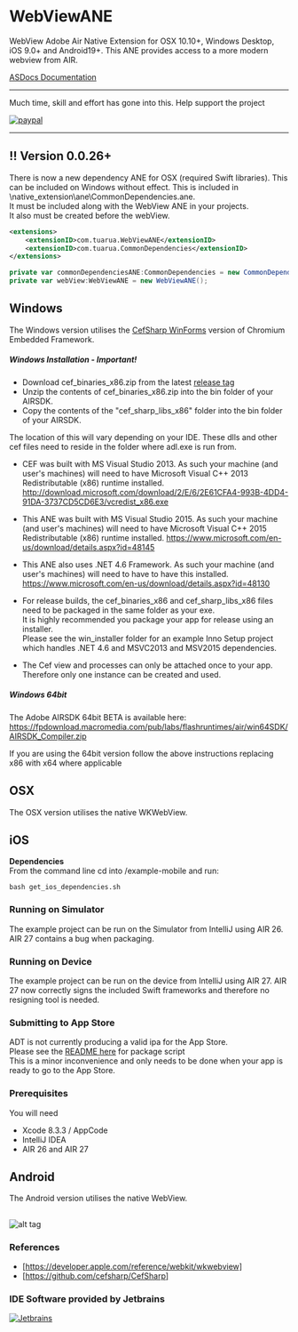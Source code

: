 
# WebViewANE 

WebView Adobe Air Native Extension for OSX 10.10+, Windows Desktop, iOS 9.0+ and Android19+.
This ANE provides access to a more modern webview from AIR.

[ASDocs Documentation](https://tuarua.github.io/asdocs/webviewane/)

-------------

Much time, skill and effort has gone into this. Help support the project

[![paypal](https://www.paypalobjects.com/en_US/i/btn/btn_donateCC_LG.gif)](https://www.paypal.com/cgi-bin/webscr?cmd=_s-xclick&hosted_button_id=5UR2T52J633RC)

-------------

## !! Version 0.0.26+
There is now a new dependency ANE for OSX (required Swift libraries). This can be included on Windows without effect.
This is included in \native_extension\ane\CommonDependencies.ane.   
It must be included along with the WebView ANE in your projects.   
 It also must be created before the webView.   
````xml
<extensions>
    <extensionID>com.tuarua.WebViewANE</extensionID>
    <extensionID>com.tuarua.CommonDependencies</extensionID>
</extensions>
`````
````actionscript
private var commonDependenciesANE:CommonDependencies = new CommonDependencies();
private var webView:WebViewANE = new WebViewANE();
`````

## Windows
The Windows version utilises the [CefSharp WinForms](https://github.com/cefsharp/CefSharp) version of Chromium Embedded Framework.

##### Windows Installation - Important!
* Download cef_binaries_x86.zip from the latest [release tag](https://github.com/tuarua/WebViewANE/releases)
* Unzip the contents of cef_binaries_x86.zip into the bin folder of your AIRSDK. 
* Copy the contents of the "cef_sharp_libs_x86" folder into the bin folder of your AIRSDK. 

The location of this will vary depending on your IDE. These dlls and other cef files need to reside in the folder where adl.exe is run from.
* CEF was built with MS Visual Studio 2013. As such your machine (and user's machines) will need to have Microsoft Visual C++ 2013 Redistributable (x86) runtime installed.
http://download.microsoft.com/download/2/E/6/2E61CFA4-993B-4DD4-91DA-3737CD5CD6E3/vcredist_x86.exe

* This ANE was built with MS Visual Studio 2015. As such your machine (and user's machines) will need to have Microsoft Visual C++ 2015 Redistributable (x86) runtime installed.
https://www.microsoft.com/en-us/download/details.aspx?id=48145

* This ANE also uses .NET 4.6 Framework. As such your machine (and user's machines) will need to have to have this installed.
https://www.microsoft.com/en-us/download/details.aspx?id=48130

* For release builds, the cef_binaries_x86 and cef_sharp_libs_x86 files need to be packaged in the same folder as your exe.  
It is highly recommended you package your app for release using an installer.  
Please see the win_installer folder for an example Inno Setup project which handles .NET 4.6 and MSVC2013 and MSV2015 dependencies.

* The Cef view and processes can only be attached once to your app. Therefore only one instance can be created and used.

##### Windows 64bit

The Adobe AIRSDK 64bit BETA is available here:
https://fpdownload.macromedia.com/pub/labs/flashruntimes/air/win64SDK/AIRSDK_Compiler.zip

If you are using the 64bit version follow the above instructions replacing x86 with x64 where applicable

## OSX

The OSX version utilises the native WKWebView.


## iOS

**Dependencies**   
From the command line cd into /example-mobile and run:
````shell
bash get_ios_dependencies.sh
`````

### Running on Simulator

The example project can be run on the Simulator from IntelliJ using AIR 26. AIR 27 contains a bug when packaging.

### Running on Device

The example project can be run on the device from IntelliJ using AIR 27.
AIR 27 now correctly signs the included Swift frameworks and therefore no resigning tool is needed.

### Submitting to App Store
ADT is not currently producing a valid ipa for the App Store.  
Please see the [README here](/example-mobile/package_for_ios_appstore/) for package script         
This is a minor inconvenience and only needs to be done when your app is ready to go to the App Store.


### Prerequisites

You will need

- Xcode 8.3.3 / AppCode
- IntelliJ IDEA
- AIR 26 and AIR 27

## Android
The Android version utilises the native WebView. 


##

![alt tag](https://raw.githubusercontent.com/tuarua/WebViewANE/master/screenshots/screenshot1.jpg)



### References
* [https://developer.apple.com/reference/webkit/wkwebview]
* [https://github.com/cefsharp/CefSharp]


### IDE Software provided by Jetbrains
[![Jetbrains](https://www.jetbrains.com)](screenshots/jetbrains.png)
